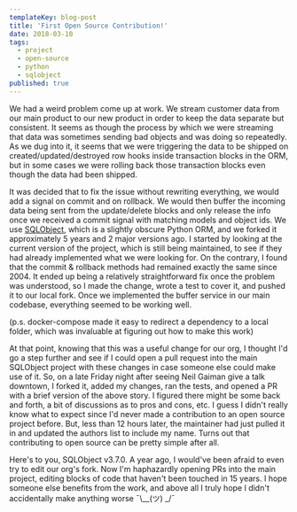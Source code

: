 ```yaml
---
templateKey: blog-post
title: 'First Open Source Contribution!'
date: 2018-03-10
tags:
  - project
  - open-source
  - python
  - sqlobject
published: true
---
```


We had a weird problem come up at work. We stream customer data from our main product to our new product in order to keep the data separate but consistent. It seems as though the process by which we were streaming that data was sometimes sending bad objects and was doing so repeatedly. As we dug into it, it seems that we were triggering the data to be shipped on created/updated/destroyed row hooks inside transaction blocks in the ORM, but in some cases we were rolling back those transaction blocks even though the data had been shipped.

It was decided that to fix the issue without rewriting everything, we would add a signal on commit and on rollback. We would then buffer the incoming data being sent from the update/delete blocks and only release the info once we received a commit signal with matching models and object ids. We use [SQLObject](https://github.com/sqlobject/sqlobject), which is a slightly obscure Python ORM, and we forked it approximately 5 years and 2 major versions ago. I started by looking at the current version of the project, which is still being maintained, to see if they had already implemented what we were looking for. On the contrary, I found that the commit & rollback methods had remained exactly the same since 2004. It ended up being a relatively straightforward fix once the problem was understood, so I made the change, wrote a test to cover it, and pushed it to our local fork. Once we implemented the buffer service in our main codebase, everything seemed to be working well.

(p.s. docker-compose made it easy to redirect a dependency to a local folder, which was invaluable at figuring out how to make this work)

At that point, knowing that this was a useful change for our org, I thought I'd go a step further and see if I could open a pull request into the main SQLObject project with these changes in case someone else could make use of it. So, on a late Friday night after seeing Neil Gaiman give a talk downtown, I forked it, added my changes, ran the tests, and opened a PR with a brief version of the above story. I figured there might be some back and forth, a bit of discussions as to pros and cons, etc. I guess I didn't really know what to expect since I'd never made a contribution to an open source project before. But, less than 12 hours later, the maintainer had just pulled it in and updated the authors list to include my name. Turns out that contributing to open source can be pretty simple after all.

Here's to you, SQLObject v3.7.0. A year ago, I would've been afraid to even try to edit our org's fork. Now I'm haphazardly opening PRs into the main project, editing blocks of code that haven't been touched in 15 years. I hope someone else benefits from the work, and above all I truly hope I didn't accidentally make anything worse ¯\\\__(ツ) _/¯
